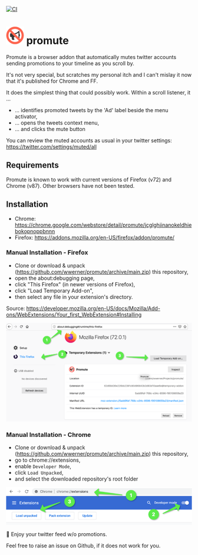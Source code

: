 [![CI](https://github.com/wwerner/promute/actions/workflows/node.js.yml/badge.svg?branch=main)](https://github.com/wwerner/promute/actions/workflows/node.js.yml)

# ![Logo](https://github.com/wwerner/promute/blob/main/logo_48.png?raw=true) promute
Promute is a browser addon that automatically mutes twitter accounts sending promotions to your timeline as you scroll by.

It's not very special, but scratches my personal itch and I can't mislay it now that it's published for Chrome and FF.

It does the simplest thing that could possibly work.
Within a scroll listener, it ...
* ... identifies promoted tweets by the 'Ad' label beside the menu activator,
* ... opens the tweets context menu,
* ... and clicks the mute button

You can review the muted accounts as usual in your twitter settings: https://twitter.com/settings/muted/all

## Requirements

Promute is known to work with current versions of Firefox (v72) and Chrome (v87). Other browsers have not been tested.

## Installation

* Chrome: https://chrome.google.com/webstore/detail/promute/jcglghjinanokeldhiebokopnoppbnnn
* Firefox: https://addons.mozilla.org/en-US/firefox/addon/promute/

### Manual Installation - Firefox

* Clone or download & unpack (https://github.com/wwerner/promute/archive/main.zip) this repository,
* open the about:debugging page, 
* click "This Firefox" (in newer versions of Firefox), 
* click "Load Temporary Add-on", 
* then select any file in your extension's directory.

Source: https://developer.mozilla.org/en-US/docs/Mozilla/Add-ons/WebExtensions/Your_first_WebExtension#Installing

![Install Firefox Extension](doc/install-manually-ff.png "Install Firefox Extension")

### Manual Installation - Chrome

* Clone or download & unpack (https://github.com/wwerner/promute/archive/main.zip) this repository,
* go to chrome://extensions,
* enable `Developer Mode`,
* click `Load Unpacked`,
* and select the downloaded repository's root folder

![Install Chrome Extension](doc/install-manually-ch.png "Install Chrome Extension")

🥳 Enjoy your twitter feed w/o promotions.

Feel free to raise an issue on Github, if it does not work for you.

